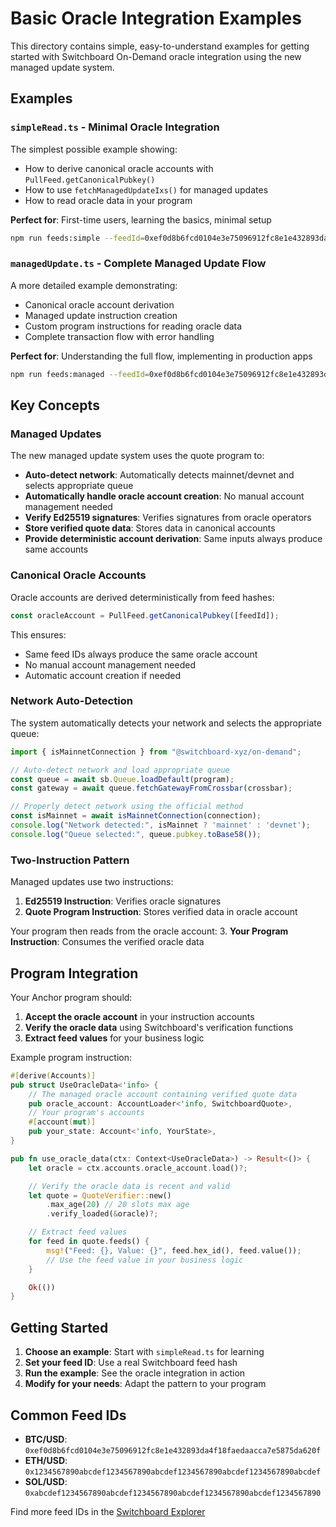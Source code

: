# Basic Oracle Integration Examples

This directory contains simple, easy-to-understand examples for getting started with Switchboard On-Demand oracle integration using the new managed update system.

## Examples

### `simpleRead.ts` - Minimal Oracle Integration
The simplest possible example showing:
- How to derive canonical oracle accounts with `PullFeed.getCanonicalPubkey()`
- How to use `fetchManagedUpdateIxs()` for managed updates
- How to read oracle data in your program

**Perfect for**: First-time users, learning the basics, minimal setup

```bash
npm run feeds:simple --feedId=0xef0d8b6fcd0104e3e75096912fc8e1e432893da4f18faedaacca7e5875da620f
```

### `managedUpdate.ts` - Complete Managed Update Flow
A more detailed example demonstrating:
- Canonical oracle account derivation
- Managed update instruction creation
- Custom program instructions for reading oracle data
- Complete transaction flow with error handling

**Perfect for**: Understanding the full flow, implementing in production apps

```bash
npm run feeds:managed --feedId=0xef0d8b6fcd0104e3e75096912fc8e1e432893da4f18faedaacca7e5875da620f
```

## Key Concepts

### Managed Updates
The new managed update system uses the quote program to:
- **Auto-detect network**: Automatically detects mainnet/devnet and selects appropriate queue
- **Automatically handle oracle account creation**: No manual account management needed
- **Verify Ed25519 signatures**: Verifies signatures from oracle operators
- **Store verified quote data**: Stores data in canonical accounts
- **Provide deterministic account derivation**: Same inputs always produce same accounts

### Canonical Oracle Accounts
Oracle accounts are derived deterministically from feed hashes:
```typescript
const oracleAccount = PullFeed.getCanonicalPubkey([feedId]);
```

This ensures:
- Same feed IDs always produce the same oracle account
- No manual account management needed
- Automatic account creation if needed

### Network Auto-Detection
The system automatically detects your network and selects the appropriate queue:
```typescript
import { isMainnetConnection } from "@switchboard-xyz/on-demand";

// Auto-detect network and load appropriate queue
const queue = await sb.Queue.loadDefault(program);
const gateway = await queue.fetchGatewayFromCrossbar(crossbar);

// Properly detect network using the official method
const isMainnet = await isMainnetConnection(connection);
console.log("Network detected:", isMainnet ? 'mainnet' : 'devnet');
console.log("Queue selected:", queue.pubkey.toBase58());
```

### Two-Instruction Pattern
Managed updates use two instructions:
1. **Ed25519 Instruction**: Verifies oracle signatures
2. **Quote Program Instruction**: Stores verified data in oracle account

Your program then reads from the oracle account:
3. **Your Program Instruction**: Consumes the verified oracle data

## Program Integration

Your Anchor program should:

1. **Accept the oracle account** in your instruction accounts
2. **Verify the oracle data** using Switchboard's verification functions
3. **Extract feed values** for your business logic

Example program instruction:
```rust
#[derive(Accounts)]
pub struct UseOracleData<'info> {
    // The managed oracle account containing verified quote data
    pub oracle_account: AccountLoader<'info, SwitchboardQuote>,
    // Your program's accounts
    #[account(mut)]
    pub your_state: Account<'info, YourState>,
}

pub fn use_oracle_data(ctx: Context<UseOracleData>) -> Result<()> {
    let oracle = ctx.accounts.oracle_account.load()?;

    // Verify the oracle data is recent and valid
    let quote = QuoteVerifier::new()
        .max_age(20) // 20 slots max age
        .verify_loaded(&oracle)?;

    // Extract feed values
    for feed in quote.feeds() {
        msg!("Feed: {}, Value: {}", feed.hex_id(), feed.value());
        // Use the feed value in your business logic
    }

    Ok(())
}
```

## Getting Started

1. **Choose an example**: Start with `simpleRead.ts` for learning
2. **Set your feed ID**: Use a real Switchboard feed hash
3. **Run the example**: See the oracle integration in action
4. **Modify for your needs**: Adapt the pattern to your program

## Common Feed IDs

- **BTC/USD**: `0xef0d8b6fcd0104e3e75096912fc8e1e432893da4f18faedaacca7e5875da620f`
- **ETH/USD**: `0x1234567890abcdef1234567890abcdef1234567890abcdef1234567890abcdef`
- **SOL/USD**: `0xabcdef1234567890abcdef1234567890abcdef1234567890abcdef1234567890`

Find more feed IDs in the [Switchboard Explorer](https://ondemand.switchboard.xyz/)